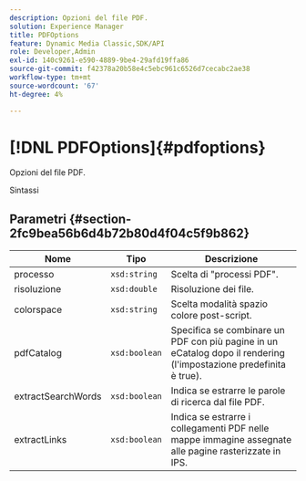 ```yaml
---
description: Opzioni del file PDF.
solution: Experience Manager
title: PDFOptions
feature: Dynamic Media Classic,SDK/API
role: Developer,Admin
exl-id: 140c9261-e590-4889-9be4-29afd19ffa86
source-git-commit: f42378a20b58e4c5ebc961c6526d7cecabc2ae38
workflow-type: tm+mt
source-wordcount: '67'
ht-degree: 4%

---
```


# [!DNL PDFOptions]{#pdfoptions}

Opzioni del file PDF.

Sintassi

## Parametri {#section-2fc9bea56b6d4b72b80d4f04c5f9b862}

| Nome | Tipo | Descrizione |
|---|---|---|
| processo | `xsd:string` | Scelta di &quot;processi PDF&quot;. |
| risoluzione | `xsd:double` | Risoluzione dei file. |
| colorspace | `xsd:string` | Scelta modalità spazio colore post-script. |
| pdfCatalog | `xsd:boolean` | Specifica se combinare un PDF con più pagine in un eCatalog dopo il rendering (l&#39;impostazione predefinita è true). |
| extractSearchWords | `xsd:boolean` | Indica se estrarre le parole di ricerca dal file PDF. |
| extractLinks | `xsd:boolean` | Indica se estrarre i collegamenti PDF nelle mappe immagine assegnate alle pagine rasterizzate in IPS. |
